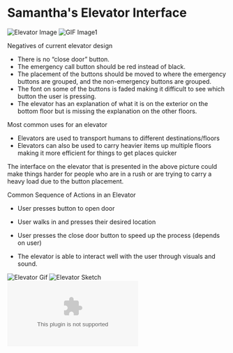 # Samantha's Elevator Interface 
![Elevator Image](https://github.com/samanthaaucoin08/p1.Samantha.Aucoin/blob/main/Images/IMG_4764.png)
![GIF Image1](https://github.com/samanthaaucoin08/p1.Samantha.Aucoin/blob/main/Images/ElevatorGif1.gif)

Negatives of current elevator design
- There is no “close door” button.
- The emergency call button should be red instead of black.
- The placement of the buttons should be moved to where the emergency buttons are grouped, and the non-emergency buttons are grouped.
- The font on some of the buttons is faded making it difficult to see which button the user is pressing.
- The elevator has an explanation of what it is on the exterior on the bottom floor but is missing the explanation on the other floors.


Most common uses for an elevator
- Elevators are used to transport humans to different destinations/floors
- Elevators can also be used to carry heavier items up multiple floors making it more efficient for things to get places quicker

The interface on the elevator that is presented in the above picture could make things harder for people who are in a rush or are trying to carry a heavy load due to the button placement. 

Common Sequence of Actions in an Elevator
- User presses button to open door
- User walks in and presses their desired location
- User presses the close door button to speed up the process (depends on user)


- The elevator is able to interact well with the user through visuals and sound.


![Elevator Gif](https://github.com/samanthaaucoin08/p1.Samantha.Aucoin/blob/main/Images/Elevator_Processing.gif)
![Elevator Sketch](https://github.com/samanthaaucoin08/p1.Samantha.Aucoin/blob/main/Images/p1.Samantha.Aucoin.png)
![Elevator Code](https://github.com/samanthaaucoin08/p1.Samantha.Aucoin/blob/main/p1.Samantha.Aucoin.zip)
